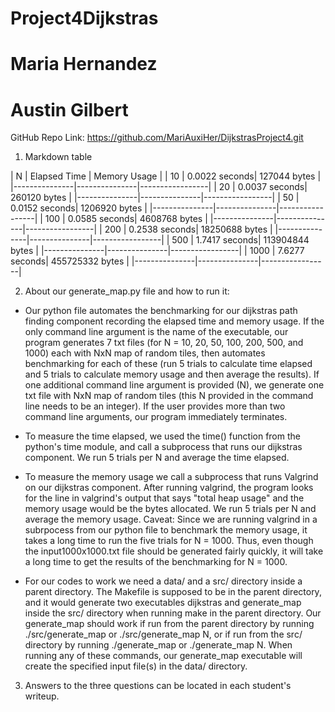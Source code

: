 #    Project4Dijkstras
#    Maria Hernandez 
#    Austin Gilbert

GitHub Repo Link: https://github.com/MariAuxiHer/DijkstrasProject4.git

1. Markdown table

| N             | Elapsed Time  | Memory Usage    |
| 10            | 0.0022 seconds| 127044 bytes    |
|---------------|---------------|-----------------|
| 20            | 0.0037 seconds| 260120 bytes    |
|---------------|---------------|-----------------|
| 50            | 0.0152 seconds| 1206920 bytes   |
|---------------|---------------|-----------------|
| 100           | 0.0585 seconds| 4608768 bytes   |
|---------------|---------------|-----------------|
| 200           | 0.2538 seconds| 18250688 bytes  |
|---------------|---------------|-----------------|
| 500           | 1.7417 seconds| 113904844 bytes |
|---------------|---------------|-----------------|
| 1000          | 7.6277 seconds| 455725332 bytes |
|---------------|---------------|-----------------|


2. About our generate_map.py file and how to run it:

- Our python file automates the benchmarking for our dijkstras path finding component recording the elapsed time and memory usage. If the only command line argument is the name of the executable, our program generates 7 txt files (for N = 10, 20, 50, 100, 200, 500, and 1000) each with NxN map of random tiles, then automates benchmarking for each of these (run 5 trials to calculate time elapsed and 5 trials to calculate memory usage and then average the results). If one additional command line argument is provided (N), we generate one txt file with NxN map of random tiles (this N provided in the command line needs to be an integer). If the user provides more than two command line arguments, our program immediately terminates. 

- To measure the time elapsed, we used the time() function from the python's time module, and call a subprocess that runs our dijkstras component. We run 5 trials per N and average the time elapsed. 

- To measure the memory usage we call a subprocess that runs Valgrind on our dijkstras component. After running valgrind, the program looks for the line in valgrind's output that says "total heap usage" and the memory usage would be the bytes allocated. We run 5 trials per N and average the memory usage. 
Caveat: Since we are running valgrind in a subrpocess from our python file to benchmark the memory usage, it takes a long time to run the five trials for N = 1000. Thus, even though the input1000x1000.txt file should be generated fairly quickly, it will take a long time to get the results of the benchmarking for N = 1000. 

- For our codes to work we need a data/ and a src/ directory inside a parent directory. The Makefile is supposed to be in the parent directory, and it would generate two executables dijkstras and generate_map inside the src/ directory when running make in the parent directory. Our generate_map should work if run from the parent directory by running ./src/generate_map or ./src/generate_map N, or if run from the src/ directory by running ./generate_map or ./generate_map N. When running any of these commands, our generate_map executable will create the specified input file(s) in the data/ directory. 

3. Answers to the three questions can be located in each student's writeup. 
